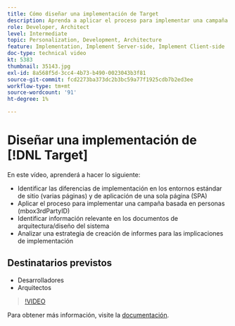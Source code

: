 ```yaml
---
title: Cómo diseñar una implementación de Target
description: Aprenda a aplicar el proceso para implementar una campaña basada en personas (mbox3rdPartyID), identificar información relevante en los documentos de arquitectura/diseño del sistema y analizar una estrategia de creación de informes para las implicaciones de implementación.
role: Developer, Architect
level: Intermediate
topic: Personalization, Development, Architecture
feature: Implementation, Implement Server-side, Implement Client-side
doc-type: technical video
kt: 5383
thumbnail: 35143.jpg
exl-id: 8a568f5d-3cc4-4b73-b490-0023043b3f81
source-git-commit: fcd2273ba373dc2b3bc59a77f1925cdb7b2ed3ee
workflow-type: tm+mt
source-wordcount: '91'
ht-degree: 1%

---
```


# Diseñar una implementación de [!DNL Target]

En este vídeo, aprenderá a hacer lo siguiente:

* Identificar las diferencias de implementación en los entornos estándar de sitio (varias páginas) y de aplicación de una sola página (SPA)
* Aplicar el proceso para implementar una campaña basada en personas (mbox3rdPartyID)
* Identificar información relevante en los documentos de arquitectura/diseño del sistema
* Analizar una estrategia de creación de informes para las implicaciones de implementación

## Destinatarios previstos

* Desarrolladores
* Arquitectos

>[!VIDEO](https://video.tv.adobe.com/v/35143/?quality=12)

Para obtener más información, visite la [documentación](https://experienceleague.adobe.com/docs/target/using/implement-target/implementing-target.html?lang=es).
